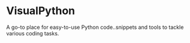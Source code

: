 # VisualPython
A go-to place for easy-to-use Python code..snippets and tools to tackle various coding tasks.
